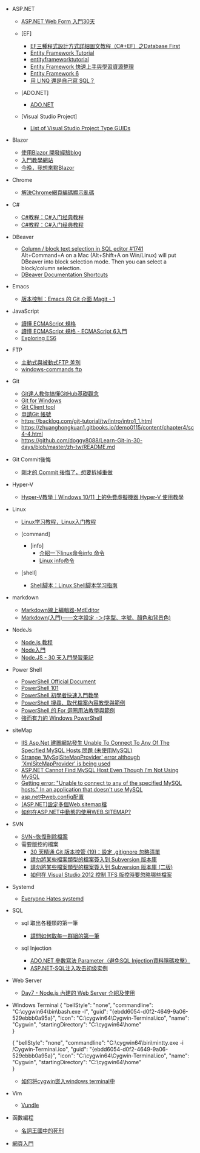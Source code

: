 - ASP.NET
    * [ASP.NET Web Form 入門30天](https://ithelp.ithome.com.tw/users/20120056/ironman/2281)
    - [EF]
        * [EF三種程式設計方式詳細圖文教程（C#+EF）之Database First](https://www.itread01.com/content/1544434218.html)
        * [Entity Framework Tutorial](https://www.tutorialspoint.com/entity_framework/index.htm)
        * [entityframeworktutorial](https://www.entityframeworktutorial.net/)
        * [Entity Framework 快速上手與學習資源整理](https://blog.miniasp.com/post/2009/03/02/Entity-Framework-Quick-Start-and-Leaning-Resources)
        * [Entity Framework 6](https://docs.microsoft.com/zh-tw/ef/ef6/)
        * [用 LINQ 還是自己寫 SQL？](https://blog.darkthread.net/blog/linq-or-direct-sql/)

    - [ADO.NET]
        * [ADO.NET](https://docs.microsoft.com/zh-tw/dotnet/framework/data/adonet/)
    
    - [Visual Studio Project]        
        * [List of Visual Studio Project Type GUIDs](https://www.codeproject.com/Reference/720512/List-of-Visual-Studio-Project-Type-GUIDs)
    

- Blazor
    * [使用Blazor 開發經驗blog](https://csharpkh.blogspot.com/2020/11/Blazor-Server-Side-Full-Stack-Case-Study-JavaScript-Story.html)
    * [入門教學網站](https://www.youtube.com/watch?v=SfXJf7Q3dg4&list=PLUHhEA6x1LH-MTqXJTNElSPkYFTMFHvsi)  
    * [今晚，我想來點Blazor](https://ithelp.ithome.com.tw/users/20130058/ironman/3429?page=3)      

- Chrome
    * [解決Chrome網頁編碼顯示亂碼](https://www.yenchen-design.com/diary/%E8%A7%A3%E6%B1%BAchrome%E7%B6%B2%E9%A0%81%E7%B7%A8%E7%A2%BC%E9%A1%AF%E7%A4%BA%E4%BA%82%E7%A2%BC/)
    
- C# 
    * [C#教程：C#入门经典教程](http://c.biancheng.net/csharp/)
    * [C#教程：C#入门经典教程](https://xinbaoku.com/csharp/)

- DBeaver
    * [Column / block text selection in SQL editor #1741](https://github.com/dbeaver/dbeaver/issues/1741)    
    Alt+Command+A on a Mac (Alt+Shift+A on Win/Linux) will put DBeaver into block selection mode. Then you can select a block/column selection.
    * [DBeaver Documentation Shortcuts](https://dbeaver.com/docs/wiki/Shortcuts/21.3/)

- Emacs 
	* [版本控制：Emacs 的 Git 介面 Magit - 1](https://ithelp.ithome.com.tw/articles/10200840)

- JavaScript
	* [讀懂 ECMAScript 規格 ](http://www.ruanyifeng.com/blog/2015/11/ecmascript-specification.html)
	* [讀懂 ECMAScript 規格 - ECMAScript 6入門](https://es6.ruanyifeng.com/)
	* [Exploring ES6](https://exploringjs.com/es6/)
	
- FTP
    * [主動式與被動式FTP 差別](http://blog.kenyang.net/2010/10/28/ftp)
    * [windows-commands ftp](https://docs.microsoft.com/zh-tw/windows-server/administration/windows-commands/ftp)

- Git
    * [Git達人教你搞懂GitHub基礎觀念](https://www.ithome.com.tw/news/95283)
	* [Git for Windows](https://gitforwindows.org/)
	* [Git Client tool](https://tortoisegit.org/)
	* [申請Git 帳號](http://10.15.1.91:8083/)
	* https://backlog.com/git-tutorial/tw/intro/intro1_1.html
	* https://zhuanghongkuan1.gitbooks.io/demo0115/content/chapter4/sc4-4.html
	* https://github.com/doggy8088/Learn-Git-in-30-days/blob/master/zh-tw/README.md

- Git Commit後悔
    * [剛才的 Commit 後悔了，想要拆掉重做](https://gitbook.tw/chapters/using-git/reset-commit)

- Hyper-V    
    * [Hyper-V教學｜Windows 10/11 上的免費虛擬機器 Hyper-V 使用教學](https://adersaytech.com/windowsos-tutorial/hyper-v-virtual-machine.html)

- Linux
    - [Linux学习教程，Linux入门教程](http://c.biancheng.net/linux_tutorial/)
    
    - [command]
        - [info]
            - [介紹一下linux命令info 命令](https://www.gushiciku.cn/pl/gO6O/zh-tw)
            - [Linux info命令](http://c.biancheng.net/view/768.html)
    
    - [shell]
        - [Shell脚本：Linux Shell脚本学习指南](http://c.biancheng.net/shell/)

- markdown
    * [Markdown線上編輯器-MdEditor](https://www.mdeditor.tw/)
    * [Markdown(入門)——文字設定 -＞(字型、字號、顏色和背景色)](https://iter01.com/545467.html)

- NodeJs
	* [Node.js 教程](https://www.runoob.com/nodejs/nodejs-tutorial.html)
	* [Node入門](https://www.nodebeginner.org/index-zh-tw.html)
    * [Node.JS - 30 天入門學習筆記](https://ithelp.ithome.com.tw/users/20103526/ironman/1081)

- Power Shell
    * [PowerShell Official Document](https://docs.microsoft.com/zh-tw/powershell/scripting/learn/ps101/01-getting-started?view=powershell-7.2)
    * [PowerShell 101](https://leanpub.com/powershell101)
    * [PowerShell 初學者快速入門教學](https://officeguide.cc/powershell-beginner-introduction/)
    * [PowerShell 搜尋、取代檔案內容教學與範例](https://officeguide.cc/powershell-find-and-replace-text-in-file-tutorial-examples/)
    * [PowerShell 的 For 迴圈用法教學與範例](https://officeguide.cc/powershell-for-loop-tutorial-examples/)
    * [強而有力的 Windows PowerShell](https://ithelp.ithome.com.tw/users/20005121/ironman/54)

- siteMap
    * [IIS Asp.Net 建置網站發生 Unable To Connect To Any Of The Specified MySQL Hosts 問題 (未使用MySQL)](https://matol.net/Blog/BlogContent/a1dbcee9-e553-4a56-9cf1-dd76c4948f4f)
    * [Strange 'MySqlSiteMapProvider' error although 'XmlSiteMapProvider' is being used](https://stackoverflow.com/questions/46424555/strange-mysqlsitemapprovider-error-although-xmlsitemapprovider-is-being-used)
    * [ASP.NET Cannot Find MySQL Host Even Though I'm Not Using MySQL](https://stackoverflow.com/questions/32944070/asp-net-cannot-find-mysql-host-even-though-im-not-using-mysql)
    * [Getting error: "Unable to connect to any of the specified MySQL hosts." In an application that doesn't use MySQL](https://stackoverflow.com/questions/38600679/getting-error-unable-to-connect-to-any-of-the-specified-mysql-hosts-in-an-ap)
    * [asp.net中web.config配置](https://www.twblogs.net/a/5b8913072b71775d1cdfba2c)
    * [(ASP.NET)設定多個Web.sitemap檔](https://welkingunther.pixnet.net/blog/post/27986900)
    * [如何在ASP.NET中動態的使用WEB.SITEMAP?](https://dotblogs.com.tw/lolota/2008/04/10/2792)

- SVN
    * [SVN~恢復刪除檔案](https://www.itread01.com/content/1549856374.html)

    - 需要版控的檔案
        * [30 天精通 Git 版本控管 (19)：設定 .gitignore 忽略清單](https://ithelp.ithome.com.tw/articles/10138831)
        * [請勿將某些檔案類型的檔案簽入到 Subversion 版本庫](https://blog.miniasp.com/post/2008/02/19/Do-not-commit-these-file-type-into-subversion-repository)
        * [請勿將某些檔案類型的檔案簽入到 Subversion 版本庫 (二版)](https://blog.miniasp.com/post/2012/03/30/Do-not-commit-these-file-type-into-subversion-repository-2)
        * [如何在 Visual Studio 2012 控制 TFS 版控時要忽略哪些檔案](https://blog.miniasp.com/post/2013/04/07/Customize-which-files-are-ignored-by-TFS-version-control)

- Systemd
    * [Everyone Hates systemd](https://betterprogramming.pub/why-most-linux-users-hate-systemd-c591eef3d034)

- SQL
    - sql 取出各種類的第一筆
        * [請問如何取每一群組的第一筆](https://social.msdn.microsoft.com/Forums/zh-TW/ab272284-293e-41a2-af1d-88f3db4bea0d/35531218392291420309214622759919968326763206830340315321996831?forum=240)

    - sql Injection
        * [ADO.NET 參數寫法 Parameter（避免SQL Injection資料隱碼攻擊）](https://dotblogs.com.tw/mis2000lab/2015/11/26/adonet_parameter_sql_injection_20151126)    
        * [ASP.NET-SQL注入攻击初级实例](https://blog.csdn.net/winycg/article/details/71909305)
    
- Web Server
    * [Day7 - Node.js 內建的 Web Server 介紹及使用](https://ithelp.ithome.com.tw/articles/10185302)

- Windows Terminal 
    {
        "bellStyle": "none",
        "commandline": "C:\\cygwin64\\bin\\bash.exe -l",
        "guid": "{ebdd6054-d0f2-4649-9a06-529ebbb0a95a}",
        "icon": "C:\\cygwin64\\Cygwin-Terminal.ico",
        "name": "Cygwin",
        "startingDirectory": "C:\\cygwin64\\home"				
    }

    {
        "bellStyle": "none",
        "commandline": "C:\\cygwin64\\bin\\mintty.exe -i /Cygwin-Terminal.ico",
        "guid": "{ebdd6054-d0f2-4649-9a06-529ebbb0a95a}",
        "icon": "C:\\cygwin64\\Cygwin-Terminal.ico",
        "name": "Cygwin",
        "startingDirectory": "C:\\cygwin64\\home"				
    }
    * [如何将cygwin嵌入windows terminal中](https://blog.csdn.net/shan165310175/article/details/113628574)

- Vim
	* [Vundle](https://github.com/VundleVim/Vundle.vim)

- 函數編程
	* [名詞王國中的死刑](http://steve-yegge.blogspot.com/2006/03/execution-in-kingdom-of-nouns.html)

- [網頁入門](https://bookdown.org/tpemartin/webbasic/)
